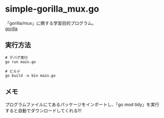 # simple-gorilla_mux.go

「gorilla/mux」に関する学習目的プログラム。  
[gorilla](https://github.com/gorilla/mux)  

## 実行方法

```shell
# デバグ実行
go run main.go

# ビルド
go build -o bin main.go
```

## メモ

プログラムファイルにてあるパッケージをインポートし、「go mod tidy」を実行すると自動でダウンロードしてくれる!!!
